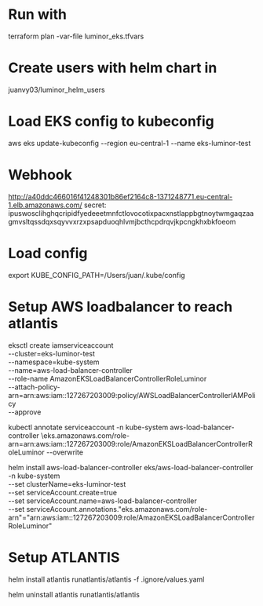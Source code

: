 # Run with 
 terraform plan -var-file luminor_eks.tfvars

# Create users with helm chart in 
juanvy03/luminor_helm_users

# Load EKS config to kubeconfig
aws eks update-kubeconfig --region eu-central-1 --name eks-luminor-test

# Webhook
http://a40ddc466016f41248301b86ef2164c8-1371248771.eu-central-1.elb.amazonaws.com/
secret: ipuswosclihghqcripidfyedeeetmnfctlovocotixpacxnstlappbgtnoytwmgaqzaagmvsltqssdqxsqyvvxrzxpsapduoqhlvmjbcthcpdrqvjkpcngkhxbkfoeom

# Load config
export KUBE_CONFIG_PATH=/Users/juan/.kube/config

# Setup AWS loadbalancer to reach atlantis
eksctl create iamserviceaccount \
  --cluster=eks-luminor-test \
  --namespace=kube-system \
  --name=aws-load-balancer-controller \
  --role-name AmazonEKSLoadBalancerControllerRoleLuminor \
  --attach-policy-arn=arn:aws:iam::127267203009:policy/AWSLoadBalancerControllerIAMPolicy \
  --approve

kubectl annotate serviceaccount -n kube-system aws-load-balancer-controller \eks.amazonaws.com/role-arn=arn:aws:iam::127267203009:role/AmazonEKSLoadBalancerControllerRoleLuminor --overwrite

 helm install aws-load-balancer-controller eks/aws-load-balancer-controller \
  -n kube-system \
  --set clusterName=eks-luminor-test \
  --set serviceAccount.create=true \
  --set serviceAccount.name=aws-load-balancer-controller \
  --set serviceAccount.annotations."eks\.amazonaws\.com/role-arn"="arn:aws:iam::127267203009:role/AmazonEKSLoadBalancerControllerRoleLuminor"

# Setup ATLANTIS
helm install atlantis runatlantis/atlantis -f .ignore/values.yaml

helm uninstall atlantis runatlantis/atlantis